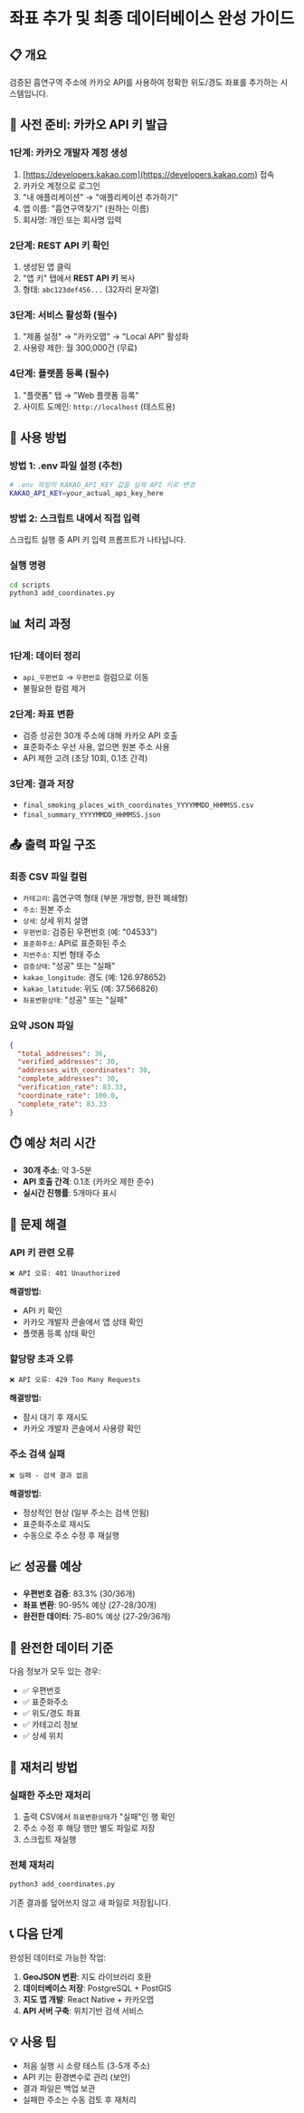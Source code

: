 # 좌표 추가 및 최종 데이터베이스 완성 가이드

## 📋 개요
검증된 흡연구역 주소에 카카오 API를 사용하여 정확한 위도/경도 좌표를 추가하는 시스템입니다.

## 🔑 사전 준비: 카카오 API 키 발급

### 1단계: 카카오 개발자 계정 생성
1. [https://developers.kakao.com](https://developers.kakao.com) 접속
2. 카카오 계정으로 로그인
3. "내 애플리케이션" → "애플리케이션 추가하기"
4. 앱 이름: "흡연구역찾기" (원하는 이름)
5. 회사명: 개인 또는 회사명 입력

### 2단계: REST API 키 확인
1. 생성된 앱 클릭
2. "앱 키" 탭에서 **REST API 키** 복사
3. 형태: `abc123def456...` (32자리 문자열)

### 3단계: 서비스 활성화 (필수)
1. "제품 설정" → "카카오맵" → "Local API" 활성화
2. 사용량 제한: 월 300,000건 (무료)

### 4단계: 플랫폼 등록 (필수)
1. "플랫폼" 탭 → "Web 플랫폼 등록"
2. 사이트 도메인: `http://localhost` (테스트용)

## 🚀 사용 방법

### 방법 1: .env 파일 설정 (추천)
```bash
# .env 파일의 KAKAO_API_KEY 값을 실제 API 키로 변경
KAKAO_API_KEY=your_actual_api_key_here
```

### 방법 2: 스크립트 내에서 직접 입력
스크립트 실행 중 API 키 입력 프롬프트가 나타납니다.

### 실행 명령
```bash
cd scripts
python3 add_coordinates.py
```

## 📊 처리 과정

### 1단계: 데이터 정리
- `api_우편번호` → `우편번호` 컬럼으로 이동
- 불필요한 컬럼 제거

### 2단계: 좌표 변환
- 검증 성공한 30개 주소에 대해 카카오 API 호출
- 표준화주소 우선 사용, 없으면 원본 주소 사용
- API 제한 고려 (초당 10회, 0.1초 간격)

### 3단계: 결과 저장
- `final_smoking_places_with_coordinates_YYYYMMDD_HHMMSS.csv`
- `final_summary_YYYYMMDD_HHMMSS.json`

## 📤 출력 파일 구조

### 최종 CSV 파일 컬럼
- `카테고리`: 흡연구역 형태 (부분 개방형, 완전 폐쇄형)
- `주소`: 원본 주소
- `상세`: 상세 위치 설명
- `우편번호`: 검증된 우편번호 (예: "04533")
- `표준화주소`: API로 표준화된 주소
- `지번주소`: 지번 형태 주소
- `검증상태`: "성공" 또는 "실패"
- `kakao_longitude`: 경도 (예: 126.978652)
- `kakao_latitude`: 위도 (예: 37.566826)
- `좌표변환상태`: "성공" 또는 "실패"

### 요약 JSON 파일
```json
{
  "total_addresses": 36,
  "verified_addresses": 30,
  "addresses_with_coordinates": 30,
  "complete_addresses": 30,
  "verification_rate": 83.33,
  "coordinate_rate": 100.0,
  "complete_rate": 83.33
}
```

## ⏱️ 예상 처리 시간
- **30개 주소**: 약 3-5분
- **API 호출 간격**: 0.1초 (카카오 제한 준수)
- **실시간 진행률**: 5개마다 표시

## 🔧 문제 해결

### API 키 관련 오류
```
❌ API 오류: 401 Unauthorized
```
**해결방법:**
- API 키 확인
- 카카오 개발자 콘솔에서 앱 상태 확인
- 플랫폼 등록 상태 확인

### 할당량 초과 오류
```
❌ API 오류: 429 Too Many Requests
```
**해결방법:**
- 잠시 대기 후 재시도
- 카카오 개발자 콘솔에서 사용량 확인

### 주소 검색 실패
```
❌ 실패 - 검색 결과 없음
```
**해결방법:**
- 정상적인 현상 (일부 주소는 검색 안됨)
- 표준화주소로 재시도
- 수동으로 주소 수정 후 재실행

## 📈 성공률 예상
- **우편번호 검증**: 83.3% (30/36개)
- **좌표 변환**: 90-95% 예상 (27-28/30개)
- **완전한 데이터**: 75-80% 예상 (27-29/36개)

## 🎯 완전한 데이터 기준
다음 정보가 모두 있는 경우:
- ✅ 우편번호
- ✅ 표준화주소
- ✅ 위도/경도 좌표
- ✅ 카테고리 정보
- ✅ 상세 위치

## 🔄 재처리 방법

### 실패한 주소만 재처리
1. 출력 CSV에서 `좌표변환상태`가 "실패"인 행 확인
2. 주소 수정 후 해당 행만 별도 파일로 저장
3. 스크립트 재실행

### 전체 재처리
```bash
python3 add_coordinates.py
```
기존 결과를 덮어쓰지 않고 새 파일로 저장됩니다.

## 📞 다음 단계
완성된 데이터로 가능한 작업:
1. **GeoJSON 변환**: 지도 라이브러리 호환
2. **데이터베이스 저장**: PostgreSQL + PostGIS
3. **지도 앱 개발**: React Native + 카카오맵
4. **API 서버 구축**: 위치기반 검색 서비스

## 💡 사용 팁
- 처음 실행 시 소량 테스트 (3-5개 주소)
- API 키는 환경변수로 관리 (보안)
- 결과 파일은 백업 보관
- 실패한 주소는 수동 검토 후 재처리